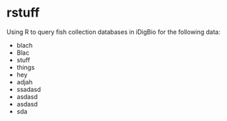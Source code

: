 # rstuff
Using R to query fish collection databases in iDigBio for the following data:

* blach
* Blac
* stuff
* things
* hey
*  adjah
*  ssadasd
*  asdasd
*  asdasd
*  sda
